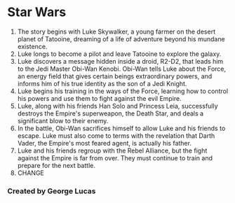 # Star Wars 

1. The story begins with Luke Skywalker, a young farmer on the desert planet of Tatooine, dreaming of a life of adventure beyond his mundane existence.
2. Luke longs to become a pilot and leave Tatooine to explore the galaxy.
3. Luke discovers a message hidden inside a droid, R2-D2, that leads him to the Jedi Master Obi-Wan Kenobi. Obi-Wan tells Luke about the Force, an energy field that gives certain beings extraordinary powers, and informs him of his true identity as the son of a Jedi Knight.
4. Luke begins his training in the ways of the Force, learning how to control his powers and use them to fight against the evil Empire.
5. Luke, along with his friends Han Solo and Princess Leia, successfully destroys the Empire's superweapon, the Death Star, and deals a significant blow to their enemy.
6. In the battle, Obi-Wan sacrifices himself to allow Luke and his friends to escape. Luke must also come to terms with the revelation that Darth Vader, the Empire's most feared agent, is actually his father.
7. Luke and his friends regroup with the Rebel Alliance, but the fight against the Empire is far from over. They must continue to train and prepare for the next battle.
8. CHANGE

### Created by George Lucas